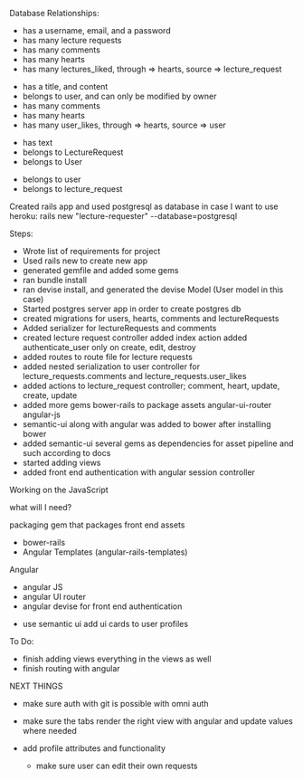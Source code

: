 Database Relationships:
<!-- User -->
- has a username, email, and a password
- has many lecture requests
- has many comments
- has many   hearts
- has many   lectures_liked, through => hearts, source => lecture_request


<!-- LectureRequest -->
- has a title, and content
- belongs to user, and can only be modified by owner
- has many comments
- has many hearts
- has many user_likes, through => hearts, source => user

<!-- hearts for likes, on click will get the current user's id? -->

<!-- Comment -->
- has text
- belongs to LectureRequest
- belongs to User

<!-- Heart -->
- belongs to user
- belongs to lecture_request

Created rails app and used postgresql as database in case I want to use heroku:
rails new "lecture-requester" --database=postgresql

Steps:

- Wrote list of requirements for project
- Used rails new to create new app
- generated gemfile and added some gems
- ran bundle install
- ran devise install, and generated the devise Model (User model in this case)
- Started postgres server app in order to create postgres db
- created migrations for users, hearts, comments and lectureRequests
- Added serializer for lectureRequests and comments
- created lecture request controller
  added index action
  added authenticate_user only on create, edit, destroy
- added routes to route file for lecture requests
- added nested serialization to user controller for lecture_requests.comments and lecture_requests.user_likes
- added actions to lecture_request controller; comment, heart, update, create, update
- added more gems
  bower-rails to package assets
  angular-ui-router
  angular-js
- semantic-ui along with angular was added to bower after installing bower
- added semantic-ui several gems as dependencies for asset pipeline and such according to docs
- started adding views
- added front end authentication with angular session controller

Working on the JavaScript

what will I need?

packaging gem that packages front end assets
  - bower-rails
  - Angular Templates (angular-rails-templates)

Angular
  - angular JS
  - angular UI router
  - angular devise for front end authentication
<!-- maybe moment.js for timestamp formatting -->
  - use semantic ui
    add ui cards to user profiles

To Do:

- finish adding views
  everything in the views as well
- finish routing with angular

NEXT THINGS

- make sure auth with git is possible with omni auth

- make sure the tabs render the right view with angular and update values where needed

- add profile attributes and functionality
  - make sure user can edit their own requests

